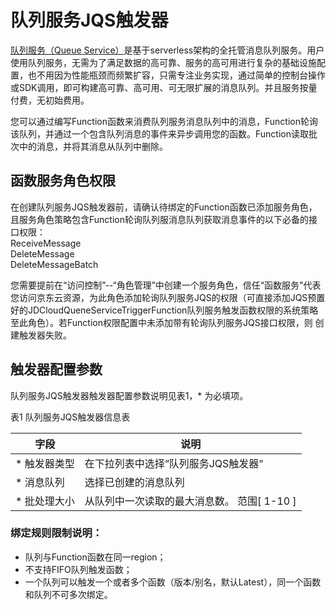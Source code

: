 # 队列服务JQS触发器

 [队列服务（Queue Service）](../../../../../../Middleware/Queue-Service/Introduction/Product-Overview.md)是基于serverless架构的全托管消息队列服务。用户使用队列服务，无需为了满足数据的高可靠、服务的高可用进行复杂的基础设施配置，也不用因为性能瓶颈而频繁扩容，只需专注业务实现，通过简单的控制台操作或SDK调用，即可构建高可靠、高可用、可无限扩展的消息队列。并且服务按量付费，无初始费用。

您可以通过编写Function函数来消费队列服务消息队列中的消息，Function轮询该队列，并通过一个包含队列消息的事件来异步调用您的函数。Function读取批次中的消息，并将其消息从队列中删除。

## 函数服务角色权限

在创建队列服务JQS触发器前，请确认待绑定的Function函数已添加服务角色，且服务角色策略包含Function轮询队列服消息队列获取消息事件的以下必备的接口权限：  
ReceiveMessage  
DeleteMessage  
DeleteMessageBatch

您需要提前在“访问控制”--“角色管理”中创建一个服务角色，信任“函数服务"代表您访问京东云资源，为此角色添加轮询队列服务JQS的权限（可直接添加JQS预置好的JDCloudQueneServiceTriggerFunction队列服务触发函数权限的系统策略至此角色）。若Function权限配置中未添加带有轮询队列服务JQS接口权限，则 创建触发器失败。

## 触发器配置参数

队列服务JQS触发器触发器配置参数说明见表1，* 为必填项。
 
表1 队列服务JQS触发器信息表

| 字段        | 说明                                     |
| ----------- | ---------------------------------------- |
| * 触发器类型 | 在下拉列表中选择“队列服务JQS触发器“           |
| * 消息队列    | 选择已创建的消息队列  |
| * 批处理大小  | 从队列中一次读取的最大消息数。 范围[ 1-10 ]    |


### 绑定规则限制说明：

* 队列与Function函数在同一region；
* 不支持FIFO队列触发函数；
* 一个队列可以触发一个或者多个函数（版本/别名，默认Latest），同一个函数和队列不可多次绑定。

 

